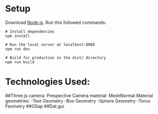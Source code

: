 # Setup
Download [Node.js](https://nodejs.org/en/download/).
Run this followed commands:

```
# Install dependencies
npm install

# Run the local server at localhost:8080
npm run dev

# Build for production in the dist/ directory
npm run build
```

# Technologies Used:
  ##Three.js
    camera: Prespective Camera
    material: MeshNormal Material
    geometries: -Text Geometry
                -Box Geometry
                -Sphere Geometry
                -Torus Feometry
  ##GSap
  ##Dat.gui
  
